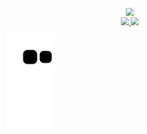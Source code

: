 <div align="center">
  <a href="https://discord.gg/KfrffKXxbb"><img src="https://img.shields.io/badge/Discord-7289DA?style=for-the-badge&logo=discord&logoColor=white"></a><br>
  <a href="https://github.com/TempestDBM">
  <img height="180em" src="https://github-readme-stats.vercel.app/api?username=TempestDBM&show_icons=true&theme=dracula&include_all_commits=true&locale=pt-BR"/>
  <img height="150em" src="https://github-readme-stats.vercel.app/api/top-langs/?username=TempestDBM&layout=compact&langs_count=2&theme=dracula&locale=pt-BR"/>
</div>

![Snake animation](https://github.com/TempestDBM/TempestDBM/blob/output/github-contribution-grid-snake.svg)

